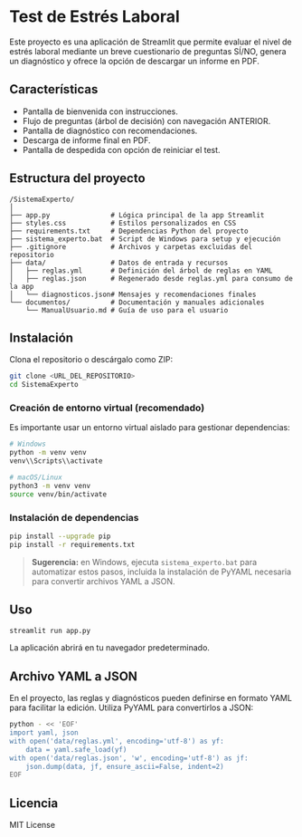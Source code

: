 # Test de Estrés Laboral

Este proyecto es una aplicación de Streamlit que permite evaluar el nivel de estrés laboral mediante un breve cuestionario de preguntas SÍ/NO, genera un diagnóstico y ofrece la opción de descargar un informe en PDF.

## Características

- Pantalla de bienvenida con instrucciones.
- Flujo de preguntas (árbol de decisión) con navegación ANTERIOR.
- Pantalla de diagnóstico con recomendaciones.
- Descarga de informe final en PDF.
- Pantalla de despedida con opción de reiniciar el test.

## Estructura del proyecto

```
/SistemaExperto/
│
├── app.py               # Lógica principal de la app Streamlit
├── styles.css           # Estilos personalizados en CSS
├── requirements.txt     # Dependencias Python del proyecto
├── sistema_experto.bat  # Script de Windows para setup y ejecución
├── .gitignore           # Archivos y carpetas excluidas del repositorio
├── data/                # Datos de entrada y recursos
│   ├── reglas.yml       # Definición del árbol de reglas en YAML
│   ├── reglas.json      # Regenerado desde reglas.yml para consumo de la app
│   └── diagnosticos.json# Mensajes y recomendaciones finales
└── documentos/          # Documentación y manuales adicionales
    └── ManualUsuario.md # Guía de uso para el usuario
```

## Instalación

Clona el repositorio o descárgalo como ZIP:

```bash
git clone <URL_DEL_REPOSITORIO>
cd SistemaExperto
```

### Creación de entorno virtual (recomendado)

Es importante usar un entorno virtual aislado para gestionar dependencias:

```bash
# Windows
python -m venv venv
venv\\Scripts\\activate

# macOS/Linux
python3 -m venv venv
source venv/bin/activate
```

### Instalación de dependencias

```bash
pip install --upgrade pip
pip install -r requirements.txt
```

> **Sugerencia:** en Windows, ejecuta `sistema_experto.bat` para automatizar estos pasos, incluida la instalación de PyYAML necesaria para convertir archivos YAML a JSON.

## Uso

```bash
streamlit run app.py
```

La aplicación abrirá en tu navegador predeterminado.

## Archivo YAML a JSON

En el proyecto, las reglas y diagnósticos pueden definirse en formato YAML para facilitar la edición. Utiliza PyYAML para convertirlos a JSON:

```bash
python - << 'EOF'
import yaml, json
with open('data/reglas.yml', encoding='utf-8') as yf:
    data = yaml.safe_load(yf)
with open('data/reglas.json', 'w', encoding='utf-8') as jf:
    json.dump(data, jf, ensure_ascii=False, indent=2)
EOF
```

## Licencia

MIT License
```
